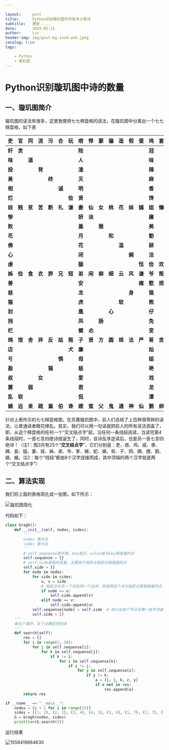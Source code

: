 ```yaml
---

layout:     post
title:      Python识别璇玑图中共有多少首诗
subtitle:   更新.....
date:       2019-05-21
author:     Lcs
header-img: img/post-bg-ios9-web.jpeg
catalog: true
tags:

    - Python
    - 璇玑图
---
```


# Python识别璇玑图中诗的数量

## 一、璇玑图简介

璇玑图的读法有很多，这里我使用七七棋盘格的读法，在璇玑图中分离出一个七七棋盘格，如下表

| **吏** | **官** | **同** | **流** | **污** | **合** | **玩** | **痞** | **悍** | **蒙** | **骗** | **造** | **假** | **蛋** | **鸡** | **宴** | **请** | **客** | **友** | **朋** | **远** | **戚** | **偏** | **正** | **反** | **拨** | **乱** | **冤** | **隶** |
| ------ | ------ | ------ | ------ | ------ | ------ | ------ | ------ | ------ | ------ | ------ | ------ | ------ | ------ | ------ | ------ | ------ | ------ | ------ | ------ | ------ | ------ | ------ | ------ | ------ | ------ | ------ | ------ | ------ |
| **奸** | **贪** |        |        |        |        |        | **险** |        |        |        |        |        |        | **冠** |        |        |        |        |        |        | **眷** |        |        |        |        |        | **阉** | **佃** |
| **味** |        | **道** |        |        |        |        | **人** |        |        |        |        |        |        | **味** |        |        |        |        |        |        | **爱** |        |        |        |        | **公** |        | **荒** |
| **投** |        |        | **背** |        |        |        | **渣** |        |        |        |        |        |        | **辣** |        |        |        |        |        |        | **宠** |        |        |        | **猪** |        |        | **田** |
| **臭** |        |        |        | **终** |        |        | **灭** |        |        |        |        |        |        | **麻** |        |        |        |        |        |        | **姬** |        |        | **汗** |        |        |        | **地** |
| **相** |        |        |        |        | **诚** |        | **明** |        |        |        |        |        |        | **香** |        |        |        |        |        |        | **美** |        | **血** |        |        |        |        | **天** |
| **烂** |        |        |        |        |        | **俭** | **贤** |        |        |        |        |        |        | **馋** |        |        |        |        |        |        | **甜** | **粘** |        |        |        |        |        | **寒** |
| **妓** | **贱** | **贫** | **苦** | **断** | **礼** | **谦** | **妻** | **仙** | **女** | **桃** | **花** | **妹** | **嫣** | **姐** | **懒** | **惰** | **猪** | **狗** | **低** | **贱** | **妾** | **酸** | **流** | **泪** | **目** | **满** | **惨** | **婢** |
| **惨** |        |        |        |        |        |        | **妍** | **淡** |        |        |        |        |        | **廉** |        |        |        |        |        | **奸** | **艳** |        |        |        |        |        |        | **难** |
| **败** |        |        |        |        |        |        | **羞** |        | **雅** |        |        |        |        | **美** |        |        |        |        | **猴** |        | **心** |        |        |        |        |        |        | **家** |
| **花** |        |        |        |        |        |        | **月** |        |        | **和** |        |        |        | **勤** |        |        |        | **狐** |        |        | **嘴** |        |        |        |        |        |        | **破** |
| **佛** |        |        |        |        |        |        | **花** |        |        |        | **温** |        |        | **耕** |        |        | **鬼** |        |        |        | **手** |        |        |        |        |        |        | **颜** |
| **心** |        |        |        |        |        |        | **闭** |        |        |        |        | **娴** |        | **洁** |        | **神** |        |        |        |        | **眼** |        |        |        |        |        |        | **抢** |
| **虔** |        |        |        |        |        |        | **腼** |        |        |        |        |        | **恬** | **俭** | **欢** |        |        |        |        |        | **馋** |        |        |        |        |        |        | **欢** |
| **姊** | **俭** | **食** | **衣** | **胖** | **兄** | **短** | **弟** | **闲** | **柳** | **细** | **云** | **风** | **谦** | **爷** | **叛** | **雷** | **鸣** | **闪** | **电** | **悍** | **爹** | **严** | **管** | **制** | **规** | **家** | **善** | **娣** |
| **善** |        |        |        |        |        |        | **安** |        |        |        |        |        | **瘫** | **憨** | **烦** |        |        |        |        |        | **喘** |        |        |        |        |        |        | **谦** |
| **慈** |        |        |        |        |        |        | **龙** |        |        |        |        | **身** |        | **猫** |        | **厌** |        |        |        |        | **呼** |        |        |        |        |        |        | **戴** |
| **猫** |        |        |        |        |        |        | **虎** |        |        |        | **软** |        |        | **熊** |        |        | **疯** |        |        |        | **吸** |        |        |        |        |        |        | **佩** |
| **封** |        |        |        |        |        |        | **凰** |        |        | **心** |        |        |        | **仔** |        |        |        | **野** |        |        | **胸** |        |        |        |        |        |        | **宝** |
| **挡** |        |        |        |        |        |        | **凤** |        | **肠** |        |        |        |        | **免** |        |        |        |        | **狂** |        | **肺** |        |        |        |        |        |        | **剑** |
| **栏** |        |        |        |        |        |        | **健** | **忐** |        |        |        |        |        | **变** |        |        |        |        |        | **癫** | **惨** |        |        |        |        |        |        | **短** |
| **鸽** | **馆** | **舍** | **弃** | **反** | **姑** | **叛** | **子** | **贤** | **方** | **圆** | **规** | **法** | **严** | **哥** | **贪** | **仁** | **义** | **德** | **道** | **善** | **姨** | **残** | **心** | **狠** | **断** | **斩** | **弯** | **蛇** |
| **店** |        |        |        |        |        | **犬** | **廉** |        |        |        |        |        |        | **灿** |        |        |        |        |        |        | **侃** | **怨** |        |        |        |        |        | **癍** |
| **亏** |        |        |        |        | **惧** |        | **母** |        |        |        |        |        |        | **姐** |        |        |        |        |        |        | **伴** |        | **解** |        |        |        |        | **布** |
| **盈** |        |        |        | **猫** |        |        | **慈** |        |        |        |        |        |        | **艳** |        |        |        |        |        |        | **舞** |        |        | **化** |        |        |        | **衣** |
| **叔** |        |        | **女** |        |        |        | **爱** |        |        |        |        |        |        | **戏** |        |        |        |        |        |        | **刀** |        |        |        | **利** |        |        | **缝** |
| **舅** |        | **弱** |        |        |        |        | **君** |        |        |        |        |        |        | **龙** |        |        |        |        |        |        | **斩** |        |        |        |        | **让** |        | **勤** |
| **乱** | **软** |        |        |        |        |        | **侃** |        |        |        |        |        |        | **潭** |        |        |        |        |        |        | **尖** |        |        |        |        |        | **谦** | **俭** |
| **嫡** | **远** | **亲** | **疏** | **羞** | **伯** | **谗** | **娌** | **蛮** | **父** | **鬼** | **通** | **神** | **仙** | **鹅** | **卵** | **洁** | **石** | **藏** | **隐** | **山** | **蝎** | **患** | **病** | **痛** | **寒** | **门** | **艳** | **媳** |

针对上表所示的七七棋盘格图，在苏蕙璇玑图中，前人们总结了上百种很零碎的读法，让普通读者眼花缭乱。其实，我们可以用一句话就把前人的所有读法涵盖了，即，从这个棋盘格的任何一个“交叉结点字”起，沿任何一条线段阅读，当读完第4条线段时，一首七言四绝诗就诞生了，同时，该诗反序逆读后，也是另一首七言四绝诗！（注1：图3共有25个“**交叉结点字**”，它们分别是：吏、痞、鸡、戚、隶、婢、妾、姐、妻、妓、姊、弟、爷、爹、娣、蛇、姨、哥、子、鸽、嫡、娌、鹅、媳、蝎。注2：每个“线段”都由8个汉字连接而成，其中顶端的两个汉字就是两个“交叉结点字”）

## 二、算法实现

我们将上面的表格简化成一张图，如下所示：

![璇玑图简化](https://github.com/lcs1998/lcs1998.github.io/blob/master/img/璇玑图简化.png)

代码如下：

```python
class Gragh():
    def __init__(self, nodes, sides):
        '''
        nodes 表示点
        sides 表示边
        '''
        # self.sequense是字典，key是点，value是与key相连接的点
        self.sequense = {}
        # self.side是临时变量，主要用于保存与指定点相连接的点
        self.side = []
        for node in nodes:
            for side in sides:
                u, v = side
                # 指定点与另一个点在同一个边中，则说明这个点与指定点是相连接的点，则需要将这个点放到self.side中
                if node == u:
                    self.side.append(v)
                elif node == v:
                    self.side.append(u)
            self.sequense[node] = self.side  # 统计出各个节点与哪一些节点直接连接
            self.side = []
	'''
	做五个循环，五个点确定四句诗
	'''
    def search(self):
        res = []
        for i in range(1, 26):
            for j in self.sequense[i]:
                for k in self.sequense[j]:
                    if k != i:
                        for z in self.sequense[k]:
                            if z != j:
                                for y in self.sequense[z]:
                                    if y != k:
                                        a = [i, j, k, z, y]
                                        if a not in res:
                                            res.append(a)
        return res

if __name__ == "__main__":
    nodes = [i + 1 for i in range(25)]
    sides = [(1, 2), (2, 3), (3, 4), (4, 5), (1, 6), (1, 7), (2, 7), (3, 8), (4, 9), (5, 10), (5, 9), (6, 7),(7, 8), (8, 9), (9, 10), (6, 11), (7, 12), (7, 13), (8, 13), (9, 13),(9, 14), (10, 15), (11, 12), (12, 13), (13, 14), (14, 15), (11, 16), (12, 17), (13, 18), (13, 17),(13, 19), (14, 19), (15, 20), (16, 17), (17, 18), (18, 19), (19, 20), (16, 21), (17, 21), (17, 22),(18, 23), (19, 24), (19, 25), (20, 25), (21, 22), (22, 23), (23, 24), (24, 25)]
    G = Gragh(nodes, sides)
    print(len(G.search()))
```

运行结果

![1558419864630](https://github.com/lcs1998/lcs1998.github.io/blob/master/img/1558419864630.png)

